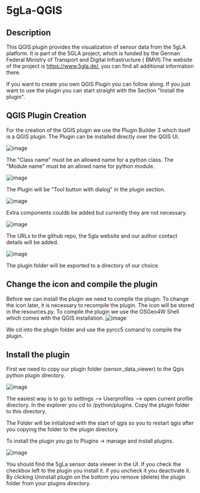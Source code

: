 # 5gLa-QGIS
## Description
This QGIS plugin provides the visualization of sensor data from the 5gLA platform. It is part of the 5GLA project, which is funded by the German Federal Ministry of Transport and Digital Infrastructure ( BMVI).The website of the project is https://www.5gla.de/, you can find all additional information there.

If you want to create you own QGIS Plugin you can follow along. If you just want to use the plugin you can start straight with the Section "Install the plugin". 

## QGIS Plugin Creation
For the creation of the QGIS plugin we use the Plugin Builder 3 which itself is a QGIS plugin. The Plugin can be installed directly over the QGIS UI. 

![image](https://github.com/vitrum-connect/5gla-qgis/assets/86096399/ae974bdd-67e0-49ac-9afb-45e81a1f7f6b)

The "Class name" must be an allowed name for a python class. The "Module name" must be an allowd name for python module. 

![image](https://github.com/vitrum-connect/5gla-qgis/assets/86096399/a2a70c94-5edf-4b50-bb98-1f152bda301c)

The Plugin will be "Tool button with dialog" in the plugin section.

![image](https://github.com/vitrum-connect/5gla-qgis/assets/86096399/9fb9a322-083b-4297-ac9e-0fbf6e113d10)

Extra components couldb be added but currently they are not necessary. 

![image](https://github.com/vitrum-connect/5gla-qgis/assets/86096399/7a522356-8b3b-467b-837c-9440e41381af)

The URLs to the github repo, the 5gla website and our author contact details will be added. 

![image](https://github.com/vitrum-connect/5gla-qgis/assets/86096399/5519ce3b-350b-48a6-9a65-8a1fd89203e1)

The plugin folder will be exported to a directory of our choice. 

## Change the icon and compile the plugin

Before we can install the plugin we need to compile the plugin. To change the icon later, it is necessary to recompile the plugin. The icon will be stored in the resources.py. 
To compile the plugin we use the OSGeo4W Shell which comes with the QGIS installation. 
![image](https://github.com/vitrum-connect/5gla-qgis/assets/86096399/54ef01bd-8c26-4440-9dbe-abe2024b74b2)

We cd into the plugin folder and use the pyrcc5 comand to compile the plugin.

## Install the plugin

First we need to copy our plugin folder (sensor_data_viewer) to the Qgis python plugin directory. 

![image](https://github.com/vitrum-connect/5gla-qgis/assets/86096399/0aba3dd6-8954-4893-8b58-fc7fba7bd2e4)

The easiest way is to go to settings --> Userprofiles --> open current profile directory. In the explorer you cd to /python/plugins. Copy the plugin folder to this directory. 

The Folder will be initialized with the start of qgis so you to restart qgis after you copying the folder to the plugin directory. 

To install the plugin you go to Plugins -> manage and install plugins.

![image](https://github.com/vitrum-connect/5gla-qgis/assets/86096399/c3080940-c68b-42c0-93a3-fb4f5687b576)

You should find the 5gLa sensor data viewer in the UI. If you check the checkbox left to the plugin you install it. if you uncheck it you deactivate it. By clicking Uninstall plugin on the bottom you remove (delete) the plugin folder from your plugins directory.

